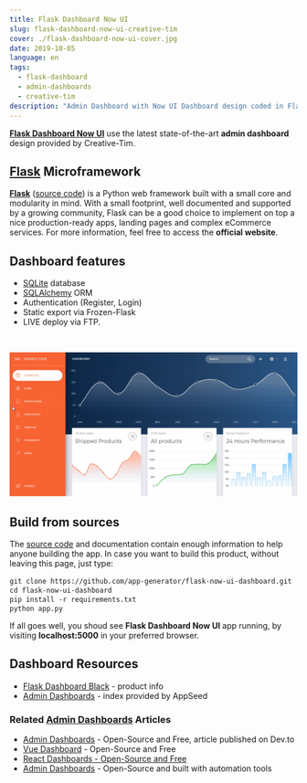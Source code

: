 ```yaml
---
title: Flask Dashboard Now UI
slug: flask-dashboard-now-ui-creative-tim
cover: ./flask-dashboard-now-ui-cover.jpg
date: 2019-10-05
language: en
tags:
  - flask-dashboard
  - admin-dashboards
  - creative-tim
description: "Admin Dashboard with Now UI Dashboard design coded in Flask. Flask Dashboard Now UI use the latest state-of-the-art design provided by Creative-Tim."
---
```


**[Flask Dashboard Now UI](https://appseed.us/admin-dashboards/flask-dashboard-nowui-design/)** use the latest state-of-the-art **admin dashboard** design provided by Creative-Tim.

## [Flask](https://palletsprojects.com/p/flask/) Microframework

**[Flask](https://palletsprojects.com/p/flask/)** ([source code](https://github.com/pallets/flask)) is a Python web framework built with a small core and modularity in mind. With a small footprint, well documented and supported by a growing community, Flask can be a good choice to implement on top a nice production-ready apps, landing pages and complex eCommerce services. For more information, feel free to access the **official website**.

## Dashboard features

- [SQLite](https://www.sqlite.org/index.html) database 
- [SQLAlchemy](https://flask-sqlalchemy.palletsprojects.com/en/2.x/) ORM
- Authentication (Register, Login) 
- Static export via Frozen-Flask 
- LIVE deploy via FTP.

<br />

[![Flask Dashboard Now UI - Gif Animated Intro.](https://raw.githubusercontent.com/app-generator/flask-now-ui-dashboard/master/screenshots/flask-now-ui-dashboard-intro.gif)](https://www.youtube.com/watch?v=uruxC8JjEs0 "Flask Dashboard Now UI")

## Build from sources

The [source code](https://github.com/app-generator/flask-now-ui-dashboard) and documentation contain enough information to help anyone building the app. 
In case you want to build this product, without leaving this page, just type: 

```
git clone https://github.com/app-generator/flask-now-ui-dashboard.git 
cd flask-now-ui-dashboard
pip install -r requirements.txt 
python app.py
```

If all goes well, you shoud see **Flask Dashboard Now UI** app running, by visiting **localhost:5000** in your preferred browser. 

## Dashboard Resources

- [Flask Dashboard Black](https://appseed.us/admin-dashboards/flask-dashboard-nowui-design) - product info
- [Admin Dashboards](https://appseed.us/admin-dashboards/) - index provided by AppSeed

### Related [Admin Dashboards](https://appseed.us/admin-dashboards/) Articles

- [Admin Dashboards](https://dev.to/sm0ke/admin-dashboards-open-source-and-free-4aep) - Open-Source and Free, article published on Dev.to
- [Vue Dashboard](https://dev.to/sm0ke/vue-dashboard-open-source-apps-1gd1) - Open-Source and Free
- [React Dashboards - Open-Source and Free](https://dev.to/sm0ke/react-dashboards-open-source-apps-1c7j)
- [Admin Dashboards](https://blog.appseed.us/admin-dashboards-open-source-built-with-automation-tools/) - Open-Source and built with automation tools



